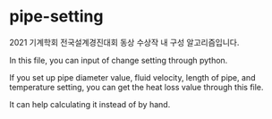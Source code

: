 # pipe-setting
2021 기계학회 전국설계경진대회 동상 수상작 내 구성 알고리즘입니다.

In this file, you can input of change setting through python.

If you set up pipe diameter value, fluid velocity, length of pipe, and temperature setting, you can get the heat loss value through this file.

It can help calculating it instead of by hand.

